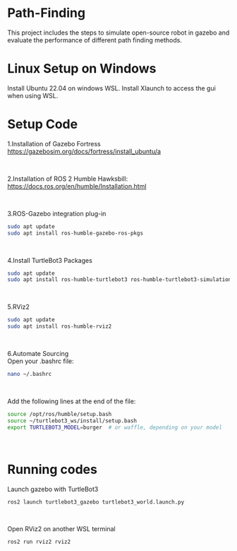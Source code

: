 # Path-Finding

This project includes the steps to simulate open-source robot in gazebo and evaluate the performance of different path finding methods.


# Linux Setup on Windows
Install Ubuntu 22.04 on windows WSL.
Install Xlaunch to access the gui when using WSL.

# Setup Code
1.Installation of Gazebo Fortress
https://gazebosim.org/docs/fortress/install_ubuntu/a

<br>

2.Installation of ROS 2 Humble Hawksbill:
https://docs.ros.org/en/humble/Installation.html

<br>

3.ROS-Gazebo integration plug-in
```Bash
sudo apt update
sudo apt install ros-humble-gazebo-ros-pkgs
```
<br>

4.Install TurtleBot3 Packages
```Bash
sudo apt update
sudo apt install ros-humble-turtlebot3 ros-humble-turtlebot3-simulations
```
<br>

5.RViz2
```Bash
sudo apt update
sudo apt install ros-humble-rviz2
```
<br>

6.Automate Sourcing<br>
Open your .bashrc file:
```Bash
nano ~/.bashrc
```
<br>

Add the following lines at the end of the file:
```Bash
source /opt/ros/humble/setup.bash
source ~/turtlebot3_ws/install/setup.bash
export TURTLEBOT3_MODEL=burger  # or waffle, depending on your model
```
<br>

# Running codes
Launch gazebo with TurtleBot3
```Bash
ros2 launch turtlebot3_gazebo turtlebot3_world.launch.py
```
<br>

Open RViz2 on another WSL terminal
```Bash
ros2 run rviz2 rviz2
```
<br>

